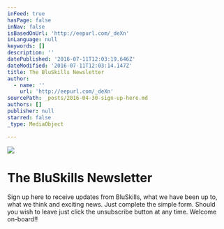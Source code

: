 ```yaml
---
inFeed: true
hasPage: false
inNav: false
isBasedOnUrl: 'http://eepurl.com/_deXn'
inLanguage: null
keywords: []
description: ''
datePublished: '2016-07-11T12:03:19.646Z'
dateModified: '2016-07-11T12:03:14.147Z'
title: The BluSkills Newsletter
author:
  - name: ''
    url: 'http://eepurl.com/_deXn'
sourcePath: _posts/2016-04-30-sign-up-here.md
authors: []
publisher: null
starred: false
_type: MediaObject

---
```

![](https://the-grid-user-content.s3-us-west-2.amazonaws.com/0326322b-befe-4581-a139-9848a77f98db.jpg)

# The BluSkills Newsletter

Sign up here to receive updates from BluSkills, what we have been up to, what we think and exciting news. Just complete the simple form. Should you wish to leave just click the unsubscribe button at any time. Welcome on-board!!